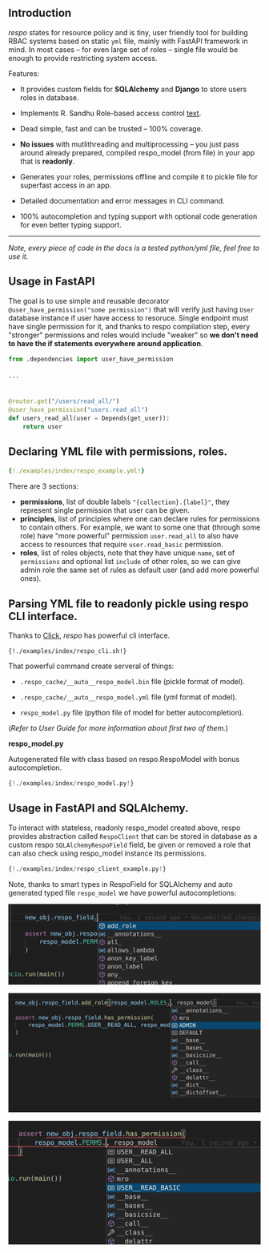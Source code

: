## Introduction

_respo_ states for resource policy and is tiny, user friendly tool for building RBAC systems based on static `yml` file, mainly with FastAPI framework in mind. In most cases – for even large set of roles – single file would be enough to provide restricting system access.

Features:

- It provides custom fields for **SQLAlchemy** and **Django** to store users roles in database.

- Implements R. Sandhu Role-based access control [text](https://profsandhu.com/articles/advcom/adv_comp_rbac.pdf).

- Dead simple, fast and can be trusted – 100% coverage.

- **No issues** with mutlithreading and multiprocessing – you just pass around already prepared, compiled respo_model (from file) in your app that is **readonly**.

- Generates your roles, permissions offline and compile it to pickle file for superfast access in an app.

- Detailed documentation and error messages in CLI command.

- 100% autocompletion and typing support with optional code generation for even better typing support.

---

_Note, every piece of code in the docs is a tested python/yml file, feel free to use it._

## Usage in FastAPI

The goal is to use simple and reusable decorator `@user_have_permission("some permission")` that will verify just having `User` database instance if user have access to resoruce. Single endpoint must have single permission for it, and thanks to respo compilation step, every "stronger" permissions and roles would include "weaker" so **we don't need to have the if statements everywhere around application**.

```python
from .dependencies import user_have_permission

...


@router.get("/users/read_all/")
@user_have_permission("users.read_all")
def users_read_all(user = Depends(get_user)):
    return user

```

## Declaring YML file with permissions, roles.

```yml
{!./examples/index/respo_example.yml!}
```

There are 3 sections:

- **permissions**, list of double labels `"{collection}.{label}"`, they represent single permission that user can be given.
- **principles**, list of principles where one can declare rules for permissions to contain others. For example, we want to some one that (through some role) have "more powerful" permission `user.read_all` to also have access to resources that require `user.read_basic` permission.
- **roles**, list of roles objects, note that they have unique `name`, set of `permissions` and optional list `include` of other roles, so we can give admin role the same set of rules as default user (and add more powerful ones).

## Parsing YML file to readonly pickle using respo CLI interface.

Thanks to [Click](https://click.palletsprojects.com/), _respo_ has powerful cli interface.

```console
{!./examples/index/respo_cli.sh!}
```

That powerful command create serveral of things:

- `.respo_cache/__auto__respo_model.bin` file (pickle format of model).

- `.respo_cache/__auto__respo_model.yml` file (yml format of model).

- `respo_model.py` file (python file of model for better autocompletion).

(_Refer to User Guide for more information about first two of them._)

**respo_model.py**

Autogenerated file with class based on respo.RespoModel with bonus autocompletion.

```python
{!./examples/index/respo_model.py!}
```

## Usage in FastAPI and SQLAlchemy.

To interact with stateless, readonly respo_model created above, respo provides abstraction called `RespoClient` that can be stored in database as a custom respo `SQLAlchemyRespoField` field, be given or removed a role that can also check using respo_model instance its permissions.

```python
{!./examples/index/respo_client_example.py!}
```

Note, thanks to smart types in RespoField for SQLAlchemy and auto generated typed file `respo_model` we have powerful autocompletions:

![autocompletion-respo-client](./images/000_autocompletion_respo_client.jpg)

![autocompletion-respo-client](./images/001_autocompletion_respo_client.jpg)

![autocompletion-respo-client](./images/002_autocompletion_respo_client.jpg)

<br>
<br>
<br>
